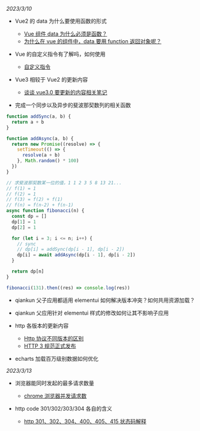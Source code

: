 _2023/3/10_

- Vue2 的 data 为什么要使用函数的形式

  - [Vue 组件 data 为什么必须是函数？](https://juejin.cn/post/6844903478901358605)
  - [为什么在 vue 的组件中，data 要用 function 返回对象呢？](https://blog.csdn.net/shaleilei/article/details/78084171)

- Vue 的自定义指令有了解吗，如何使用

  - [自定义指令](https://v2.cn.vuejs.org/v2/guide/custom-directive.html)

- Vue3 相较于 Vue2 的更新内容

  - [谈谈 vue3.0 要更新的内容相关笔记](https://juejin.cn/post/6844904096021872648)

- 完成一个同步以及异步的斐波那契数列的相关函数

```js
function addSync(a, b) {
  return a + b
}

function addAsync(a, b) {
  return new Promise((resolve) => {
    setTimeout(() => {
      resolve(a + b)
    }, Math.random() * 100)
  })
}

// 求斐波那契数某一位的值，1 1 2 3 5 8 13 21...
// f(1) = 1
// f(2) = 1
// f(3) = f(2) + f(1)
// f(n) = f(n-2) + f(n-1)
async function fibonacci(n) {
  const dp = []
  dp[1] = 1
  dp[2] = 1

  for (let i = 3; i <= n; i++) {
    // sync
    // dp[i] = addSync(dp[i - 1], dp[i - 2])
    dp[i] = await addAsync(dp[i - 1], dp[i - 2])
  }

  return dp[n]
}

fibonacci(131).then((res) => console.log(res))
```

- qiankun 父子应用都适用 elementui 如何解决版本冲突？如何共用资源加载？
- qiankun 父应用针对 elementui 样式的修改如何让其不影响子应用
- http 各版本的更新内容

  - [Http 协议不同版本的区别](https://developer.aliyun.com/article/888690)
  - [HTTP 3 规范正式发布](https://juejin.cn/post/7108562495396118541)

- echarts 加载百万级别数据如何优化

_2023/3/13_

- 浏览器能同时发起的最多请求数量

  - [chrome 浏览器并发请求数](https://juejin.cn/post/7102298393271074853)

- http code 301/302/303/304 各自的含义

  - [http 301、302、304、400、405、415 状态码解释](https://blog.csdn.net/wangjun5159/article/details/51239960)
